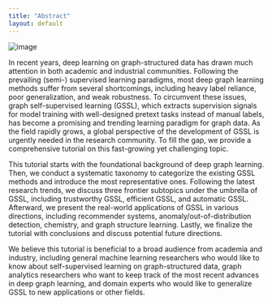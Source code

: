 ```yaml
---
title: "Abstract"
layout: default
---
```


![image](https://user-images.githubusercontent.com/118791763/206880535-f3a3a819-158c-4848-97d3-577a145da510.png)

In recent years, deep learning on graph-structured data has drawn much attention in both academic and industrial communities. Following the prevailing (semi-) supervised learning paradigms, most deep graph learning methods suffer from several shortcomings, including heavy label reliance, poor generalization, and weak robustness. To circumvent these issues, graph self-supervised learning (GSSL), which extracts supervision signals for model training with well-designed pretext tasks instead of manual labels, has become a promising and trending learning paradigm for graph data. As the field rapidly grows, a global perspective of the development of GSSL is urgently needed in the research community. To fill the gap, we provide a comprehensive tutorial on this fast-growing yet challenging topic.

This tutorial starts with the foundational background of deep graph learning. Then, we conduct a systematic taxonomy to categorize the existing GSSL methods and introduce the most representative ones. Following the latest research trends, we discuss three frontier subtopics under the umbrella of GSSL, including trustworthy GSSL, efficient GSSL, and automatic GSSL. Afterward, we present the real-world applications of GSSL in various directions, including recommender systems, anomaly/out-of-distribution detection, chemistry, and graph structure learning. Lastly, we finalize the tutorial with conclusions and discuss potential future directions.  

We believe this tutorial is beneficial to a broad audience from academia and industry, including general machine learning researchers who would like to know about self-supervised learning on graph-structured data, graph analytics researchers who want to keep track of the most recent advances in deep graph learning, and domain experts who would like to generalize GSSL to new applications or other fields. 
